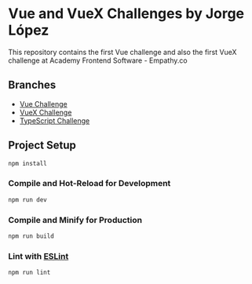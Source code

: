 # Vue and VueX Challenges by Jorge López

This repository contains the first Vue challenge and also the first 
VueX challenge at Academy Frontend Software - Empathy.co

## Branches

- [Vue Challenge](https://github.com/jorge16lp/Vue_challenge)
- [VueX Challenge](https://github.com/jorge16lp/Vue_challenge/tree/VueX_challenge)
- [TypeScript Challenge](https://github.com/jorge16lp/Vue_challenge/tree/TypeScript_challenge)

## Project Setup

```sh
npm install
```

### Compile and Hot-Reload for Development

```sh
npm run dev
```

### Compile and Minify for Production

```sh
npm run build
```

### Lint with [ESLint](https://eslint.org/)

```sh
npm run lint
```
